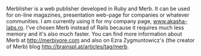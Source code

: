 Merblisher is a web publisher developed in Ruby and Merb. It can be used for on-line magazines, presentation web-page for companies or whatever communities.
I am currently using it for my company page, www.akasha-labs.ro. I've chosen Merb instead of Rails because it requires much less memory and it's also much faster.
You can find more information about Merb at http://merbivore.com and also on Ezra Zygmuntowicz's (the creator of Merb) blog http://brainspl.at/articles/tag/merb.